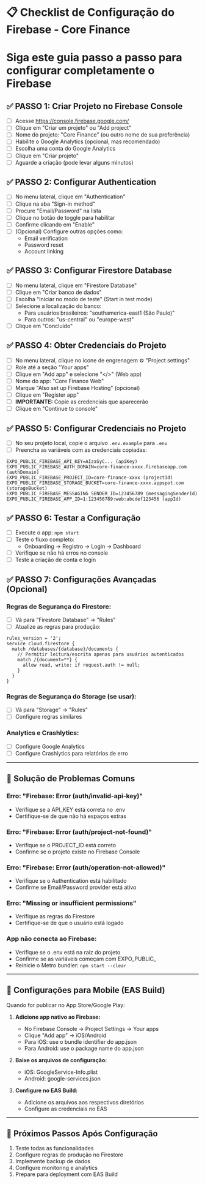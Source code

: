 # 📋 Checklist de Configuração do Firebase - Core Finance
# Siga este guia passo a passo para configurar completamente o Firebase

## ✅ PASSO 1: Criar Projeto no Firebase Console
- [ ] Acesse https://console.firebase.google.com/
- [ ] Clique em "Criar um projeto" ou "Add project"
- [ ] Nome do projeto: "Core Finance" (ou outro nome de sua preferência)
- [ ] Habilite o Google Analytics (opcional, mas recomendado)
- [ ] Escolha uma conta do Google Analytics
- [ ] Clique em "Criar projeto"
- [ ] Aguarde a criação (pode levar alguns minutos)

## ✅ PASSO 2: Configurar Authentication
- [ ] No menu lateral, clique em "Authentication"
- [ ] Clique na aba "Sign-in method"
- [ ] Procure "Email/Password" na lista
- [ ] Clique no botão de toggle para habilitar
- [ ] Confirme clicando em "Enable"
- [ ] (Opcional) Configure outras opções como:
  - Email verification
  - Password reset
  - Account linking

## ✅ PASSO 3: Configurar Firestore Database
- [ ] No menu lateral, clique em "Firestore Database"
- [ ] Clique em "Criar banco de dados"
- [ ] Escolha "Iniciar no modo de teste" (Start in test mode)
- [ ] Selecione a localização do banco:
  - Para usuários brasileiros: "southamerica-east1 (São Paulo)"
  - Para outros: "us-central" ou "europe-west"
- [ ] Clique em "Concluído"

## ✅ PASSO 4: Obter Credenciais do Projeto
- [ ] No menu lateral, clique no ícone de engrenagem ⚙️ "Project settings"
- [ ] Role até a seção "Your apps"
- [ ] Clique em "Add app" e selecione "</>" (Web app)
- [ ] Nome do app: "Core Finance Web"
- [ ] Marque "Also set up Firebase Hosting" (opcional)
- [ ] Clique em "Register app"
- [ ] **IMPORTANTE:** Copie as credenciais que aparecerão
- [ ] Clique em "Continue to console"

## ✅ PASSO 5: Configurar Credenciais no Projeto
- [ ] No seu projeto local, copie o arquivo `.env.example` para `.env`
- [ ] Preencha as variáveis com as credenciais copiadas:

```
EXPO_PUBLIC_FIREBASE_API_KEY=AIzaSyC... (apiKey)
EXPO_PUBLIC_FIREBASE_AUTH_DOMAIN=core-finance-xxxx.firebaseapp.com (authDomain)
EXPO_PUBLIC_FIREBASE_PROJECT_ID=core-finance-xxxx (projectId)
EXPO_PUBLIC_FIREBASE_STORAGE_BUCKET=core-finance-xxxx.appspot.com (storageBucket)
EXPO_PUBLIC_FIREBASE_MESSAGING_SENDER_ID=123456789 (messagingSenderId)
EXPO_PUBLIC_FIREBASE_APP_ID=1:123456789:web:abcdef123456 (appId)
```

## ✅ PASSO 6: Testar a Configuração
- [ ] Execute o app: `npm start`
- [ ] Teste o fluxo completo:
  - Onboarding → Registro → Login → Dashboard
- [ ] Verifique se não há erros no console
- [ ] Teste a criação de conta e login

## ✅ PASSO 7: Configurações Avançadas (Opcional)

### Regras de Segurança do Firestore:
- [ ] Vá para "Firestore Database" → "Rules"
- [ ] Atualize as regras para produção:

```
rules_version = '2';
service cloud.firestore {
  match /databases/{database}/documents {
    // Permitir leitura/escrita apenas para usuários autenticados
    match /{document=**} {
      allow read, write: if request.auth != null;
    }
  }
}
```

### Regras de Segurança do Storage (se usar):
- [ ] Vá para "Storage" → "Rules"
- [ ] Configure regras similares

### Analytics e Crashlytics:
- [ ] Configure Google Analytics
- [ ] Configure Crashlytics para relatórios de erro

---

## 🔧 Solução de Problemas Comuns

### Erro: "Firebase: Error (auth/invalid-api-key)"
- Verifique se a API_KEY está correta no .env
- Certifique-se de que não há espaços extras

### Erro: "Firebase: Error (auth/project-not-found)"
- Verifique se o PROJECT_ID está correto
- Confirme se o projeto existe no Firebase Console

### Erro: "Firebase: Error (auth/operation-not-allowed)"
- Verifique se o Authentication está habilitado
- Confirme se Email/Password provider está ativo

### Erro: "Missing or insufficient permissions"
- Verifique as regras do Firestore
- Certifique-se de que o usuário está logado

### App não conecta ao Firebase:
- Verifique se o .env está na raiz do projeto
- Confirme se as variáveis começam com EXPO_PUBLIC_
- Reinicie o Metro bundler: `npm start --clear`

---

## 📱 Configurações para Mobile (EAS Build)

Quando for publicar no App Store/Google Play:

1. **Adicione app nativo ao Firebase:**
   - No Firebase Console → Project Settings → Your apps
   - Clique "Add app" → iOS/Android
   - Para iOS: use o bundle identifier do app.json
   - Para Android: use o package name do app.json

2. **Baixe os arquivos de configuração:**
   - iOS: GoogleService-Info.plist
   - Android: google-services.json

3. **Configure no EAS Build:**
   - Adicione os arquivos aos respectivos diretórios
   - Configure as credenciais no EAS

---

## 🚀 Próximos Passos Após Configuração

1. Teste todas as funcionalidades
2. Configure regras de produção no Firestore
3. Implemente backup de dados
4. Configure monitoring e analytics
5. Prepare para deployment com EAS Build